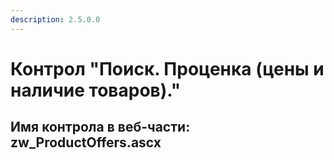 ```yaml
---
description: 2.5.0.0
---
```


# Контрол "Поиск. Проценка \(цены и наличие товаров\)."

## Имя контрола в веб-части: zw\_ProductOffers.ascx

